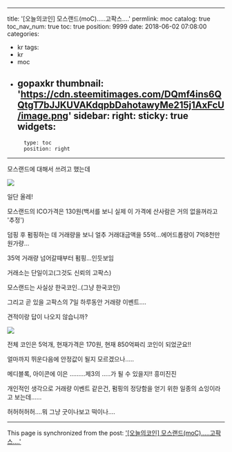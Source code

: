 
---
title: '[오늘의코인] 모스랜드(moC).....고팍스....'
permlink: moc
catalog: true
toc_nav_num: true
toc: true
position: 9999
date: 2018-06-02 07:08:00
categories:
- kr
tags:
- kr
- moc
- gopaxkr
thumbnail: 'https://cdn.steemitimages.com/DQmf4ins6QQtgT7bJJKUVAKdqpbDahotawyMe215j1AxFcU/image.png'
sidebar:
    right:
        sticky: true
widgets:
    -
        type: toc
        position: right
---


모스랜드에 대해서 쓰려고 했는데 

![](https://cdn.steemitimages.com/DQmf4ins6QQtgT7bJJKUVAKdqpbDahotawyMe215j1AxFcU/image.png)

일단 올레!


모스랜드의 ICO가격은 130원(백서를 보니 실제 이 가격에 산사람은 거의 없을꺼라고 '추정')

덤핑 후 펌핑하는 데 거래량을 보니 얼추 거래대금액을 55억...에어드롭량이 7억8천만원가량...

35억 거래량 넘어갈때부터 펌핑...인듯보임

거래소는 단일이고(그것도 신뢰의 고팍스)

모스랜드는 사실상 한국코인..(그냥 한국코인)

그리고 곧 있을 고팍스의 7일 하루동안 거래량 이벤트....

견적이랑 답이 나오지 않습니까?

![](https://cdn.steemitimages.com/DQmRWGmzovw9ew9BsAkq83SXYqhyWm6YAQHeFpkG9zTa7ZS/image.png)

전체 코인은 5억개, 현재가격은 170원, 현재 850억짜리 코인이 되었군요!!

얼마까지 뛰운다음에 안정값이 될지 모르겠으나.....

메디블록, 아이콘에 이은 .........제3의 .....가 될 수 있을지!! 흥미진진

개인적인 생각으로 거래량 이벤트 같은건, 펌핑의 정당함을 얻기 위한 일종의 쇼잉이라고 보는데......

허허허허허....뭐 그냥 굿이나보고 떡이나....

- - -

This page is synchronized from the post: ['[오늘의코인] 모스랜드(moC).....고팍스....'](https://steemit.com/@virus707/moc)
